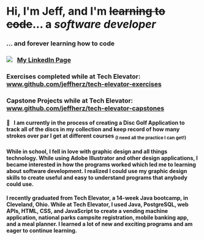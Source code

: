
# Hi, I'm **Jeff**, and I'm ~~learning to code~~... a *_software developer_*
### ... and forever learning how to code
 
### 	<img src="https://img.shields.io/badge/LinkedIn-0077B5?style=for-the-badge&logo=linkedin&logoColor=white" /> &nbsp; [My LinkedIn Page](www.linkedin.com/in/jeffreyherz)
### Exercises completed while at Tech Elevator: www.github.com/jeffherz/tech-elevator-exercises
### Capstone Projects while at Tech Elevator: www.github.com/jeffherz/tech-elevator-capstones

#### 🥏  &nbsp; I am currently in the process of creating a Disc Golf Application to track all of the discs in my collection and keep record of how many strokes over par I get at different courses <sub>(I need all the practice I can get!)</sub>

#### While in school, I fell in love with graphic design and all things technology.  While using Adobe Illustrator and other design applications, I became interested in how the programs worked which led me to learning about software development.  I realized I could use my graphic design skills to create useful and easy to understand programs that anybody could use.  

#### I recently graduated from Tech Elevator, a 14-week Java bootcamp, in Cleveland, Ohio.  While at Tech Elevator, I used Java, PostgreSQL, web APIs, HTML, CSS, and JavaScript to create a vending machine application, national parks campsite registration, mobile banking app, and a meal planner. I learned a lot of new and exciting programs and am eager to continue learning.
<!--
**jeffherz/jeffherz** is a ✨ _special_ ✨ repository because its `README.md` (this file) appears on your GitHub profile.

Here are some ideas to get you started:

- 🔭 I’m currently working on ...
- 🌱 I’m currently learning ...
- 👯 I’m looking to collaborate on ...
- 🤔 I’m looking for help with ...
- 💬 Ask me about ...
- 📫 How to reach me: ...
- 😄 Pronouns: ...
- ⚡ Fun fact: ...
-->
